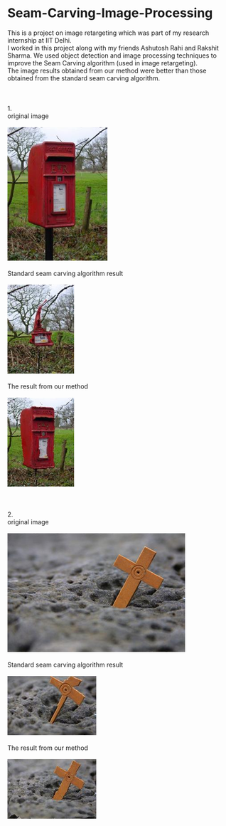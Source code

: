 # Seam-Carving-Image-Processing
This is a project on image retargeting which was part of my research internship at IIT Delhi.<br>
I worked in this project along with my friends Ashutosh Rahi and Rakshit Sharma. We used object detection and image processing techniques to improve the Seam Carving algorithm (used in image retargeting).<br>
The image results obtained from our method were better than those obtained from the standard seam carving algorithm.<br><br><br><br>
1.<br>
original image <br><br>
<img src="0_0_272e.jpg"><br><br>
Standard seam carving algorithm result<br><br>
<img src="0_0_272a.jpg"><br><br>
The result from our method<br><br>
<img src="0_0_272o.jpg"><br><br><br><br>
2.<br>
original image <br><br>
<img src="0_3_3654.jpg"><br><br>
Standard seam carving algorithm result<br><br>
<img src="0_3_3654f.jpg"><br><br>
The result from our method<br><br>
<img src="0_3_3654o.jpg"><br><br>
